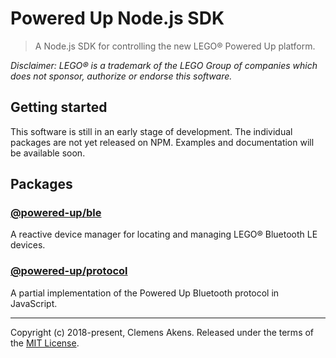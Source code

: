 # Powered Up Node.js SDK

> A Node.js SDK for controlling the new LEGO® Powered Up platform.

_Disclaimer: LEGO® is a trademark of the LEGO Group of companies which does not
sponsor, authorize or endorse this software._

## Getting started

This software is still in an early stage of development. The individual packages
are not yet released on NPM. Examples and documentation will be available soon.

## Packages

### [@powered-up/ble](https://github.com/clebert/powered-up/tree/master/@powered-up/ble)

A reactive device manager for locating and managing LEGO® Bluetooth LE devices.

### [@powered-up/protocol](https://github.com/clebert/powered-up/tree/master/@powered-up/protocol)

A partial implementation of the Powered Up Bluetooth protocol in JavaScript.

---

Copyright (c) 2018-present, Clemens Akens. Released under the terms of the
[MIT License](https://github.com/clebert/powered-up/blob/master/LICENSE).
